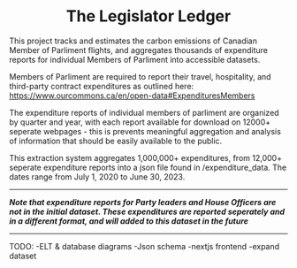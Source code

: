 
<h1 style="text-align: center;">The Legislator Ledger</h1>

This project tracks and estimates the carbon emissions of Canadian Member of Parliment flights, and aggregates thousands of expenditure reports for individual Members of Parliment into accessible datasets.

Members of Parliment are required to report their travel, hospitality, and third-party contract expenditures as outlined here: https://www.ourcommons.ca/en/open-data#ExpendituresMembers

The expenditure reports of individual members of parliment are organized by quarter and year, with each report available for download on 12000+ seperate webpages - this is prevents meaningful aggregation and analysis of information that should be easily available to the public.

This extraction system aggregates 1,000,000+ expenditures, from 12,000+ seperate expenditure reports into a json file found in /expenditure_data. The dates range from July 1, 2020 to June 30, 2023.

---

***Note that expenditure reports for Party leaders and House Officers are not in the initial dataset. These expenditures are reported seperately and in a different format, and will added to this dataset in the future***

---

TODO:
-ELT & database diagrams
-Json schema
-nextjs frontend
-expand dataset
